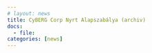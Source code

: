 ```yaml
---
# layout: news
title: CyBERG Corp Nyrt Alapszabálya (archiv)
docs:
  - file:
categories: [news]
---
```


